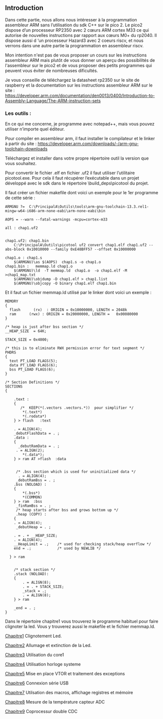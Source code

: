 ## Introduction

Dans cette partie, nous allons nous intéresser à la programmation assembleur ARM sans l’utilisation du sdk C++ sur le pico 2.
Le pico2 dispose d’un processeur RP2350 avec 2 cœurs ARM cortex M33 ce qui autorise de nouvelles instructions par rapport aux cœurs M0+ du rp2040.
Il dispose aussi d ‘un processeur Hazard3 avec 2 coeurs riscv, et nous verrons dans une autre partie la programmation en assembleur riscv.

Mon intention n'est pas de vous proposer un cours sur les instructions assembleur ARM mais plutôt de vous donner un aperçu des possibilités de l'assembleur sur le pico2 et de vous proposer des petits programmes qui peuvent vous éviter de nombreuses dificultés.

Je vous conseille de téléchargez la datasheet rp2350 sur le site de raspberry et la documentation sur les instructions assembleur ARM sur le site : https://developer.arm.com/documentation/den0013/0400/Introduction-to-Assembly-Language/The-ARM-instruction-sets

### Les outils :

En ce qui me concerne, je programme avec notepad++, mais vous pouvez utiliser n’importe quel éditeur.

Pour compiler en assembleur arm, il faut installer le compilateur et le linker à partir du site :
https://developer.arm.com/downloads/-/arm-gnu-toolchain-downloads

Téléchargez et installer dans votre propre répertoire outil la version que vous souhaitez.

Pour convertir le fichier .elf en fichier .uf2 il faut utiliser l’utilitaire picotool.exe. Pour cela il faut récupérer l’exécutable dans un projet développé avec le sdk dans le répertoire  \build\_deps\picotool du projet.

Il faut créer un fichier makefile dont voici un exemple pour le 1er programme de cette série :
```
ARMGNU ?=  C:\PrincipalA\Outils\tools\arm-gnu-toolchain-13.3.rel1-mingw-w64-i686-arm-none-eabi\arm-none-eabi\bin

AOPS = --warn --fatal-warnings -mcpu=cortex-m33

all : chap1.uf2


chap1.uf2: chap1.bin
	C:\PrincipalA\Outils\picotool uf2 convert chap1.elf chap1.uf2 --abs-block 0x10010000 --family 0xE48BFF57 --offset 0x10000000
    
chap1.o : chap1.s
	$(ARMGNU)\as $(AOPS)  chap1.s -o chap1.o
chap1.bin :   memmap.ld chap1.o 
	$(ARMGNU)\ld  -T memmap.ld  chap1.o  -o chap1.elf -M >chap1_map.txt
	$(ARMGNU)\objdump -D chap1.elf > chap1.list
	$(ARMGNU)\objcopy -O binary chap1.elf chap1.bin 
```

Et il faut un fichier memmap.ld utilisé par le linker dont voici un exemple :

```
MEMORY
{
  flash      (rx)  : ORIGIN = 0x10000000, LENGTH = 2048k
  ram      (rwx) : ORIGIN = 0x20000000, LENGTH =   0x00080000
}

/* heap is just after bss section */
__HEAP_SIZE  = 64K;

STACK_SIZE = 0x4000;

/* this is to eliminate RWX permission error for text segment */
PHDRS
{
  text PT_LOAD FLAGS(5);
  data PT_LOAD FLAGS(6);
  bss PT_LOAD FLAGS(6);
}

/* Section Definitions */
SECTIONS
{

    .text :
    {
       /*  KEEP(*(.vectors .vectors.*))  pour simplifier */
        *(.text*)
        *(.rodata*)
    } > flash   :text

    . = ALIGN(4);
    _debutFlashData = . ;
    .data :
    {
      _debutRamData = . ;
     . = ALIGN(2);
        *(.data*);
    } > ram AT >flash  :data
    
    
     /* .bss section which is used for uninitialized data */
      . = ALIGN(4);
     _debutRamBss = . ;
    .bss (NOLOAD) :
    {
        *(.bss*)
        *(COMMON)
    } > ram  :bss
     _finRamBss = . ;
     /* heap starts after bss and grows bottom up */
     .heap (COPY) :
    {
    . = ALIGN(4);
     _debutHeap = . ;

    . = . + __HEAP_SIZE;
    . = ALIGN(4);
    __HeapLimit = .;    /* used for checking stack/heap overflow */
    end = .;            /* used by NEWLIB */

  } > ram


    /* stack section */
    .stack (NOLOAD):
    {
        . = ALIGN(8);
        . = . + STACK_SIZE;
        _stack = .;
        . = ALIGN(8);
    } > ram

    _end = . ;
}
```

Dans le répertoire chapitre1 vous trouverez le programme habituel pour faire clignoter la led. Vous y trouverez aussi le makefile et le fichier  memmap.ld.

  [ Chapitre1](https://github.com/vincentARM/Pico2ArmAssembly/tree/main/Chapitre01)  Clignotement Led.

  [ Chapitre2](https://github.com/vincentARM/Pico2ArmAssembly/tree/main/Chapitre02)  Allumage et extinction de la Led.
  
  [ Chapitre3](https://github.com/vincentARM/Pico2ArmAssembly/tree/main/Chapitre03)  Utilisation du core1

  [ Chapitre4](https://github.com/vincentARM/Pico2ArmAssembly/tree/main/Chapitre04)  Utilisation horloge systeme

  [ Chapitre5](https://github.com/vincentARM/Pico2ArmAssembly/tree/main/Chapitre05) Mise en place VTOR et traitement des exceptions
  
  [ Chapitre6](https://github.com/vincentARM/Pico2ArmAssembly/tree/main/Chapitre06) Connexion série USB

  [ Chapitre7](https://github.com/vincentARM/Pico2ArmAssembly/tree/main/Chapitre07) Utilsation des macros, affichage registres et mémoire

  [ Chapitre8](https://github.com/vincentARM/Pico2ArmAssembly/tree/main/Chapitre08) Mesure de la température capteur ADC


 [ Chapitre9](https://github.com/vincentARM/Pico2ArmAssembly/tree/main/Chapitre09) Coprocessur double CDC

